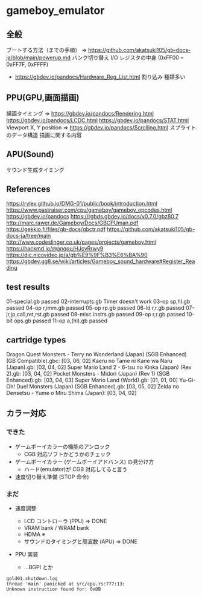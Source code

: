 # gameboy_emulator

## 全般

ブートする方法（までの手順）
=> https://github.com/akatsuki105/gb-docs-ja/blob/main/powerup.md
バンク切り替え
I/O レジスタの中身 (0xFF00 ~ 0xFF7F, 0xFFFF)

- https://gbdev.io/pandocs/Hardware_Reg_List.html
  割り込み
  種類多い

## PPU(GPU,画面描画)

描画タイミング
=> https://gbdev.io/pandocs/Rendering.html
https://gbdev.io/pandocs/LCDC.html
https://gbdev.io/pandocs/STAT.html
Viewport X, Y position
=> https://gbdev.io/pandocs/Scrolling.html
スプライトのデータ構造
描画に関する内容

## APU(Sound)

サウンド生成タイミング

## References

https://rylev.github.io/DMG-01/public/book/introduction.html
https://www.pastraiser.com/cpu/gameboy/gameboy_opcodes.html
https://gbdev.io/pandocs
https://rgbds.gbdev.io/docs/v0.7.0/gbz80.7
http://marc.rawer.de/Gameboy/Docs/GBCPUman.pdf
https://gekkio.fi/files/gb-docs/gbctr.pdf
https://github.com/akatsuki105/gb-docs-ja/tree/main
http://www.codeslinger.co.uk/pages/projects/gameboy.html
https://hackmd.io/@anqou/HJcvRrwy9
https://dic.nicovideo.jp/a/gb%E9%9F%B3%E6%BA%90
https://gbdev.gg8.se/wiki/articles/Gameboy_sound_hardware#Register_Reading

## test results

01-special.gb passed
02-interrupts.gb Timer doesn't work
03-op sp,hl.gb passed
04-op r,imm.gb passed
05-op rp.gb passed
06-ld r,r.gb passed
07-jr,jp,call,ret,rst.gb passed
08-misc instrs.gb passed
09-op r,r.gb passed
10-bit ops.gb passed
11-op a,(hl).gb passed

## cartridge types

Dragon Quest Monsters - Terry no Wonderland (Japan) (SGB Enhanced) (GB Compatible).gbc: [03, 06, 02]
Kaeru no Tame ni Kane wa Naru (Japan).gb: [03, 04, 02]
Super Mario Land 2 - 6-tsu no Kinka (Japan) (Rev 2).gb: [03, 04, 02]
Pocket Monsters - Midori (Japan) (Rev 1) (SGB Enhanced).gb: [03, 04, 03]
Super Mario Land (World).gb: [01, 01, 00]
Yu-Gi-Oh! Duel Monsters (Japan) (SGB Enhanced).gb: [03, 05, 02]
Zelda no Densetsu - Yume o Miru Shima (Japan): [03, 04, 02]

## カラー対応

### できた

- ゲームボーイカラーの機能のアンロック
  - CGB 対応ソフトかどうかのチェック
- ゲームボーイカラー (ゲームボーイアドバンス) の見分け方
  - ハード(emulator)が CGB 対応してると言う
- 速度切り替え準備 (STOP 命令)

### まだ

- 速度調整

  - LCD コントローラ (PPU) => DONE
  - VRAM bank / WRAM bank
  - HDMA ※
  - サウンドのタイミングと周波数 (APU) => DONE

- PPU 実装
  - ...BGPI とか

```
gold01.shutdown.log
thread 'main' panicked at src/cpu.rs:777:13:
Unknown instruction found for: 0xDB
```
